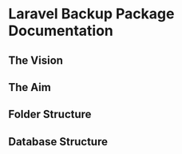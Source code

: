 # Laravel Backup Package Documentation

## The Vision

## The Aim

## Folder Structure

## Database Structure
